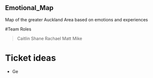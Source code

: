 ## Emotional_Map
Map of the greater Auckland Area based on emotions and experiences


#Team Roles
>Caitlin
>Shane
>Rachael
>Matt
>Mike

# Ticket ideas

* Ge